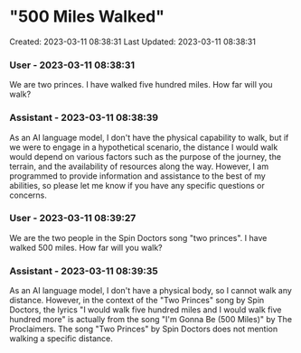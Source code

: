 # "500 Miles Walked"

Created: 2023-03-11 08:38:31
Last Updated: 2023-03-11 08:38:31

### User - 2023-03-11 08:38:31

We are two princes. I have walked five hundred miles. How far will you walk?

### Assistant - 2023-03-11 08:38:39

As an AI language model, I don't have the physical capability to walk, but if we were to engage in a hypothetical scenario, the distance I would walk would depend on various factors such as the purpose of the journey, the terrain, and the availability of resources along the way. However, I am programmed to provide information and assistance to the best of my abilities, so please let me know if you have any specific questions or concerns.

### User - 2023-03-11 08:39:27

We are the two people in the Spin Doctors song "two princes". I have walked 500 miles. How far will you walk?

### Assistant - 2023-03-11 08:39:35

As an AI language model, I don't have a physical body, so I cannot walk any distance. However, in the context of the "Two Princes" song by Spin Doctors, the lyrics "I would walk five hundred miles and I would walk five hundred more" is actually from the song "I'm Gonna Be (500 Miles)" by The Proclaimers. The song "Two Princes" by Spin Doctors does not mention walking a specific distance.

